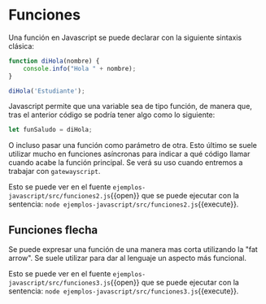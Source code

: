 # Funciones
Una función en Javascript se puede declarar con la siguiente sintaxis clásica:
```javascript
function diHola(nombre) {
    console.info("Hola " + nombre);
}

diHola('Estudiante');
```

Javascript permite que una variable sea de tipo función, de manera que, tras el anterior código se podría tener algo como lo siguiente:
```javascript
let funSaludo = diHola;
```

O incluso pasar una función como parámetro de otra. Esto último se suele utilizar mucho en funciones asíncronas para indicar a qué código llamar cuando acabe la función principal. Se verá su uso cuando entremos a trabajar con `gatewayscript`.

Esto se puede ver en el fuente `ejemplos-javascript/src/funciones2.js`{{open}} que se puede ejecutar con la sentencia: `node ejemplos-javascript/src/funciones2.js`{{execute}}.

## Funciones flecha
Se puede expresar una función de una manera mas corta utilizando la "fat arrow". Se suele utilizar para dar al lenguaje un aspecto más funcional.

Esto se puede ver en el fuente `ejemplos-javascript/src/funciones3.js`{{open}} que se puede ejecutar con la sentencia: `node ejemplos-javascript/src/funciones3.js`{{execute}}.
